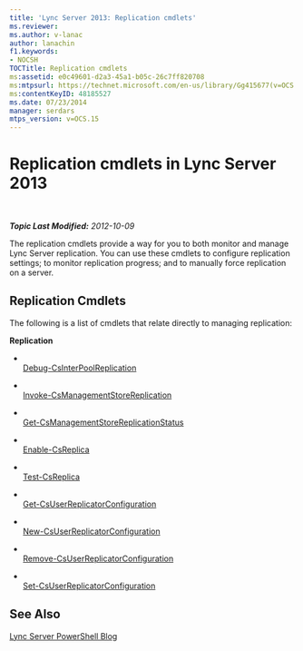 ```yaml
---
title: 'Lync Server 2013: Replication cmdlets'
ms.reviewer: 
ms.author: v-lanac
author: lanachin
f1.keywords:
- NOCSH
TOCTitle: Replication cmdlets
ms:assetid: e0c49601-d2a3-45a1-b05c-26c7ff820708
ms:mtpsurl: https://technet.microsoft.com/en-us/library/Gg415677(v=OCS.15)
ms:contentKeyID: 48185527
ms.date: 07/23/2014
manager: serdars
mtps_version: v=OCS.15
---
```


<div data-xmlns="http://www.w3.org/1999/xhtml">

<div class="topic" data-xmlns="http://www.w3.org/1999/xhtml" data-msxsl="urn:schemas-microsoft-com:xslt" data-cs="http://msdn.microsoft.com/">

<div data-asp="https://msdn2.microsoft.com/asp">

# Replication cmdlets in Lync Server 2013

</div>

<div id="mainSection">

<div id="mainBody">

<span> </span>

_**Topic Last Modified:** 2012-10-09_

The replication cmdlets provide a way for you to both monitor and manage Lync Server replication. You can use these cmdlets to configure replication settings; to monitor replication progress; and to manually force replication on a server.

<div>

## Replication Cmdlets

The following is a list of cmdlets that relate directly to managing replication:

**Replication**

  - <span></span>  
    [Debug-CsInterPoolReplication](https://technet.microsoft.com/library/JJ619185(v=OCS.15))

<!-- end list -->

  - <span></span>  
    [Invoke-CsManagementStoreReplication](https://technet.microsoft.com/library/Gg413060(v=OCS.15))

<!-- end list -->

  - <span></span>  
    [Get-CsManagementStoreReplicationStatus](https://technet.microsoft.com/library/Gg399052(v=OCS.15))

<!-- end list -->

  - <span></span>  
    [Enable-CsReplica](https://technet.microsoft.com/library/Gg425965(v=OCS.15))

  - <span></span>  
    [Test-CsReplica](https://technet.microsoft.com/library/JJ205289(v=OCS.15))

<!-- end list -->

  - <span></span>  
    [Get-CsUserReplicatorConfiguration](https://technet.microsoft.com/library/Gg398548(v=OCS.15))

  - <span></span>  
    [New-CsUserReplicatorConfiguration](https://technet.microsoft.com/library/Gg399059(v=OCS.15))

  - <span></span>  
    [Remove-CsUserReplicatorConfiguration](https://technet.microsoft.com/library/Gg425738(v=OCS.15))

  - <span></span>  
    [Set-CsUserReplicatorConfiguration](https://technet.microsoft.com/library/Gg398540(v=OCS.15))

</div>

<div>

## See Also


[Lync Server PowerShell Blog](https://go.microsoft.com/fwlink/p/?linkid=203150)  
  

</div>

</div>

<span> </span>

</div>

</div>

</div>


